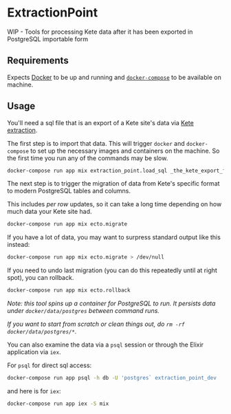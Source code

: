 # ExtractionPoint

WIP - Tools for processing Kete data after it has been exported in
PostgreSQL importable form

## Requirements

Expects [Docker](https://www.docker.com) to be up and running and
[`docker-compose`](https://docs.docker.com/compose/) to be available
on machine.

## Usage

You'll need a sql file that is an export of a Kete site's data via
[Kete extraction](https://github.com/walter/kete_extraction).

The first step is to import that data. This will trigger `docker` and
`docker-compose` to set up the necessary images and containers on the
machine. So the first time you run any of the commands may be slow.

```sh
docker-compose run app mix extraction_point.load_sql _the_kete_export_file.sql_
```

The next step is to trigger the migration of data from Kete's specific
format to modern PostgreSQL tables and columns.

This includes _per row_ updates, so it can take a long time depending
on how much data your Kete site had.

```sh
docker-compose run app mix ecto.migrate
```

If you have a lot of data, you may want to surpress standard output
like this instead:

```sh
docker-compose run app mix ecto.migrate > /dev/null
```

If you need to undo last migration (you can do this repeatedly until
at right spot), you can rollback.

```sh
docker-compose run app mix ecto.rollback
```

_Note: this tool spins up a container for PostgreSQL to run. It
persists data under `docker/data/postgres` between command runs._

_If you want to start from scratch or clean things out, do
`rm -rf docker/data/postgres/*`._

You can also examine the data via a `psql` session or through the
Elixir application via `iex`.

For `psql` for direct sql access:

```sh
docker-compose run app psql -h db -U 'postgres` extraction_point_dev
```

and here is for `iex`:

```sh
docker-compose run app iex -S mix
```
